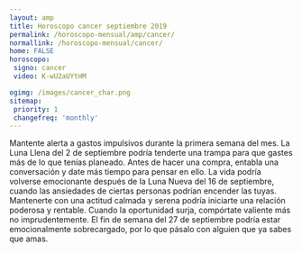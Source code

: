 ```yaml
---
layout: amp
title: Horoscopo cancer septiembre 2019 
permalink: /horoscopo-mensual/amp/cancer/
normallink: /horoscopo-mensual/cancer/
home: FALSE
horoscopo:
 signo: cancer
 video: K-wU2aUYtHM

ogimg: /images/cancer_char.png
sitemap:
 priority: 1
 changefreq: 'monthly'
---
```



Mantente alerta a gastos impulsivos durante la primera semana del mes. La Luna Llena del 2 de septiembre podría tenderte una trampa para que gastes más de lo que tenías planeado. Antes de hacer una compra, entabla una conversación y date más tiempo para pensar en ello. La vida podría volverse emocionante después de la Luna Nueva del 16 de septiembre, cuando las ansiedades de ciertas personas podrían encender las tuyas. Mantenerte con una actitud calmada y serena podría iniciarte una relación poderosa y rentable. Cuando la oportunidad surja, compórtate valiente más no imprudentemente. El fin de semana del 27 de septiembre podría estar emocionalmente sobrecargado, por lo que pásalo con alguien que ya sabes que amas.